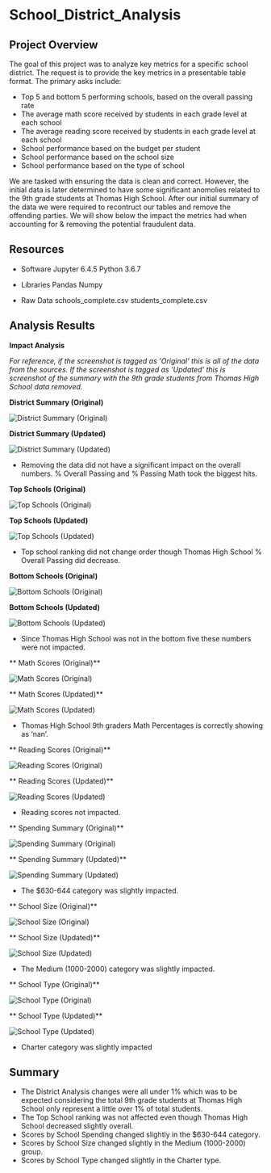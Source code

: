 # School_District_Analysis

## Project Overview
The goal of this project was to analyze key metrics for a specific school district. The request is to provide the key metrics in a presentable table format. The primary asks include:

- Top 5 and bottom 5 performing schools, based on the overall passing rate
- The average math score received by students in each grade level at each school
- The average reading score received by students in each grade level at each school
- School performance based on the budget per student
- School performance based on the school size 
- School performance based on the type of school

We are tasked with ensuring the data is clean and correct. However, the initial data is later determined to have some significant anomolies related to the 9th grade students at Thomas High School. After our initial summary of the data we were required to recontruct our tables and remove the offending parties.
We will show below the impact the metrics had when accounting for & removing the potential fraudulent data.

## Resources
- Software
Jupyter 6.4.5
Python 3.6.7

- Libraries
Pandas
Numpy

- Raw Data
schools_complete.csv
students_complete.csv

## Analysis Results
**Impact Analysis**

*For reference, if the screenshot is tagged as 'Original' this is all of the data from the sources. If the screenshot is tagged as 'Updated' this is screenshot of the summary with the 9th grade students from Thomas High School data removed.*

**District Summary (Original)**

![District Summary (Original)](https://github.com/gonzalesbarrett/School_District_Analysis/blob/main/PNGs/District%20Summary%20(Old).png)

**District Summary (Updated)**

![District Summary (Updated)](https://github.com/gonzalesbarrett/School_District_Analysis/blob/main/PNGs/District%20Summary%20(New).png)

- Removing the data did not have a significant impact on the overall numbers. % Overall Passing and % Passing Math took the biggest hits.

**Top Schools (Original)**

![Top Schools (Original)](https://github.com/gonzalesbarrett/School_District_Analysis/blob/main/PNGs/Top%20Schools%20(Old).png)

**Top Schools (Updated)**

![Top Schools (Updated)](https://github.com/gonzalesbarrett/School_District_Analysis/blob/main/PNGs/District%20Summary%20(New).png)

- Top school ranking did not change order though Thomas High School % Overall Passing did decrease.

**Bottom Schools (Original)**

![Bottom Schools (Original)](https://github.com/gonzalesbarrett/School_District_Analysis/blob/main/PNGs/Bottom%20Schools%20(Old).png)

**Bottom Schools (Updated)**


![Bottom Schools (Updated)](https://github.com/gonzalesbarrett/School_District_Analysis/blob/main/PNGs/Bottom%20Schools%20(New).png)

- Since Thomas High School was not in the bottom five these numbers were not impacted.

** Math Scores (Original)**

![Math Scores (Original)](https://github.com/gonzalesbarrett/School_District_Analysis/blob/main/PNGs/Math%20Scores%20(Old).png)

** Math Scores (Updated)**


![Math Scores (Updated)](https://github.com/gonzalesbarrett/School_District_Analysis/blob/main/PNGs/Math%20Scores%20(New).png)

- Thomas High School 9th graders Math Percentages is correctly showing as ‘nan’.

** Reading Scores (Original)**

![Reading Scores (Original)](https://github.com/gonzalesbarrett/School_District_Analysis/blob/main/PNGs/Reading%20Scores%20(Old).png)

** Reading Scores (Updated)**

![Reading Scores (Updated)](https://github.com/gonzalesbarrett/School_District_Analysis/blob/main/PNGs/Reading%20Scores%20(New).png)

- Reading scores not impacted.

** Spending Summary (Original)**

![Spending Summary (Original)](https://github.com/gonzalesbarrett/School_District_Analysis/blob/main/PNGs/Spending%20Summary%20(Old).png)

** Spending Summary (Updated)**

![Spending Summary (Updated)](https://github.com/gonzalesbarrett/School_District_Analysis/blob/main/PNGs/Spending%20Summary%20(New).png)

- The $630-644 category was slightly impacted.

** School Size (Original)**

![School Size (Original)](https://github.com/gonzalesbarrett/School_District_Analysis/blob/main/PNGs/School%20Size%20(Old).png)

** School Size (Updated)**

![School Size (Updated)](https://github.com/gonzalesbarrett/School_District_Analysis/blob/main/PNGs/School%20Size%20(New).png)

- The Medium (1000-2000) category was slightly impacted.

** School Type (Original)**

![School Type (Original)](https://github.com/gonzalesbarrett/School_District_Analysis/blob/main/PNGs/School%20Type%20(Old).png)

** School Type (Updated)**

![School Type (Updated)](https://github.com/gonzalesbarrett/School_District_Analysis/blob/main/PNGs/School%20Type%20(New).png)

- Charter category was slightly impacted

## Summary

- The District Analysis changes were all under 1% which was to be expected considering the total 9th grade students at Thomas High School only represent a little over 1% of total students.
- The Top School ranking was not affected even though Thomas High School decreased slightly overall.
- Scores by School Spending changed slightly in the $630-644 category.
- Scores by School Size changed slightly in the Medium (1000-2000) group.
- Scores by School Type changed slightly in the Charter type.

